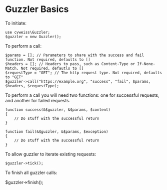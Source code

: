 # Guzzler Basics

To initiate:

    use cvweiss\Guzzler;
    $guzzler = new Guzzler();

To perform a call:
   
    $params = []; // Parameters to share with the success and fail function. Not required, defaults to []
    $headers = []; // Headers to pass, such as Content-Type or If-None-Match. Not required, defautls to []
    $requestType = "GET"; // The http request type. Not required, defaults to "GET"
    $guzzler->call("https://example.org", "success", "fail", $params, $headers, $requestType);

To perform a call you will need two functions: one for successful requests, and another for failed requests.

    function success(&$guzzler, &$params, $content)
    {
        // Do stuff with the successful return
    }
    
    function fail(&$guzzler, &$params, $exception)
    {
        // Do stuff with the successful return
    }
    
To allow guzzler to iterate existing requests:

    $guzzler->tick();
    
To finish all guzzler calls:

   $guzzler->finish();
